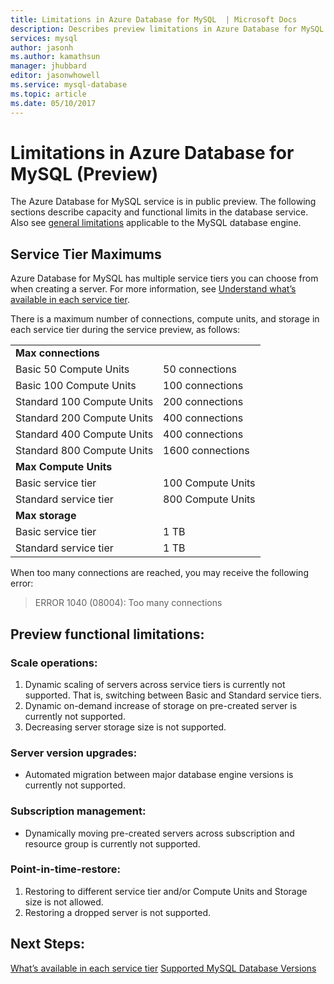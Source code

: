 ```yaml
---
title: Limitations in Azure Database for MySQL  | Microsoft Docs
description: Describes preview limitations in Azure Database for MySQL.
services: mysql
author: jasonh
ms.author: kamathsun
manager: jhubbard
editor: jasonwhowell
ms.service: mysql-database
ms.topic: article
ms.date: 05/10/2017
---
```

# Limitations in Azure Database for MySQL (Preview)
The Azure Database for MySQL service is in public preview. The following sections describe capacity and functional limits in the database service. Also see [general limitations](https://dev.mysql.com/doc/mysql-reslimits-excerpt/5.6/en/limits.html) applicable to the MySQL database engine.

## Service Tier Maximums
Azure Database for MySQL has multiple service tiers you can choose from when creating a server. For more information, see [Understand what’s available in each service tier](concepts-service-tiers.md).  

There is a maximum number of connections, compute units, and storage in each service tier during the service preview, as follows: 

|                            |                   |
| :------------------------- | :---------------- |
| **Max connections**        |                   |
| Basic 50 Compute Units     | 50 connections    |
| Basic 100 Compute Units    | 100 connections   |
| Standard 100 Compute Units | 200 connections   |
| Standard 200 Compute Units | 400 connections   |
| Standard 400 Compute Units | 400 connections   |
| Standard 800 Compute Units | 1600 connections   |
| **Max Compute Units**      |                   |
| Basic service tier         | 100 Compute Units |
| Standard service tier      | 800 Compute Units |
| **Max storage**            |                   |
| Basic service tier         | 1 TB              |
| Standard service tier      | 1 TB              |

When too many connections are reached, you may receive the following error:
> ERROR 1040 (08004): Too many connections

## Preview functional limitations:
### Scale operations:
1.	Dynamic scaling of servers across service tiers is currently not supported. That is, switching between Basic and Standard service tiers.
2.	Dynamic on-demand increase of storage on pre-created server is currently not supported.
3.	Decreasing server storage size is not supported.

### Server version upgrades:
- Automated migration between major database engine versions is currently not supported.

### Subscription management:
- Dynamically moving pre-created servers across subscription and resource group is currently not supported.

### Point-in-time-restore:
1.	Restoring to different service tier and/or Compute Units and Storage size is not allowed.
2.	Restoring a dropped server is not supported.

## Next Steps:
[What’s available in each service tier](concepts-service-tiers.md)
[Supported MySQL Database Versions](concepts-supported-versions.md)
